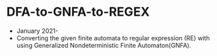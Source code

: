 # DFA-to-GNFA-to-REGEX
- January 2021-
- Converting the given finite automata to regular expression (RE) with using Generalized
Nondeterministic Finite Automaton(GNFA).
